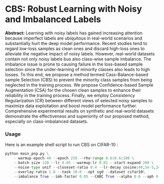 # CBS: Robust Learning with Noisy and Imbalanced Labels
**Abstract:** Learning with noisy labels has gained increasing attention because imperfect labels are ubiquitous in real-world scenarios and substantially hurt the deep model performance.
Recent studies tend to regard low-loss samples as clean ones and discard high-loss ones to alleviate the negative impact of noisy labels. However, real-world datasets contain not only noisy labels bus also class-wise sample imbalance. The imbalance issue is prone to causing failure in the loss-based sample selection since the under-learning of minority classes also leads to high losses. To this end, we propose a method termed Cass-Balance-based sample Selection (CBS) to prevent the minority class samples from being neglected in the training process. We propose Confidence-based Sample Augmentation (CSA) for the chosen clean samples to enhance their reliability in the training process. Finally, we employ Consistency Regularization (CR) between different views of selected noisy samples to maximize data exploitation and boost model performance further. Comprehensive experimental results on synthetic and real-world datasets demonstrate the effectiveness and superiority of our proposed method, especially on class-imbalanced datasets.


### Usage

Here is an example shell script to run CBS on CIFAR-10 :

```python
python main_pnp.py \
    --warmup-epoch 40 --epoch 250 --rho-range 0.6:0.6:100 \
    --batch-size 128 --lr 0.05 --warmup-lr 0.01 --start-expand 200 \
    --noise-type unif --closeset-ratio 0.4 --lr-decay cosine:40,5e-5,240\
    --overlay-ratio 1.0 --task 10-0 --opt sgd --dataset cifar10\
    --imbalance True --imb-factor 0.05 --CABC True --alpha 0.6 --aph 0.35


